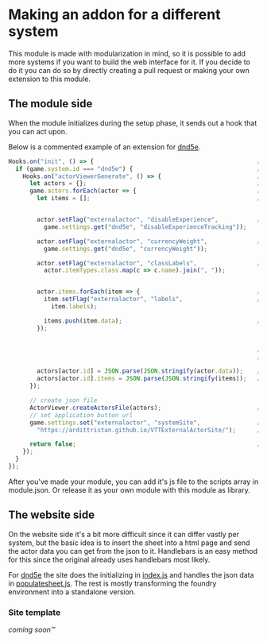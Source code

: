 # Making an addon for a different system

This module is made with modularization in mind, so it is possible to add more systems if you want to build the web interface for it. If you decide to do it you can do so by directly creating a pull request or making your own extension to this module.

## The module side

When the module initializes during the setup phase, it sends out a hook that you can act upon.

Below is a commented example of an extension for [dnd5e](https://github.com/ardittristan/VTTExternalActorViewer/blob/master/modules/dnd5e.js).

```javascript
Hooks.on("init", () => {                                              // should listen to any hook before setup
  if (game.system.id === "dnd5e") {                                   // check if system is correct
    Hooks.on("actorViewerGenerate", () => {                           // listen to hook from this module
      let actors = {};                                                // initialize actors list
      game.actors.forEach(actor => {                                  // iterate through each actors
        let items = [];                                               // initialize item list for item processing


        actor.setFlag("externalactor", "disableExperience",           // 𝘥𝘯𝘥5𝘦 - xp isn't saved in actor data so we include it via flags
          game.settings.get("dnd5e", "disableExperienceTracking"));

        actor.setFlag("externalactor", "currencyWeight",              // 𝘥𝘯𝘥5𝘦 - currency weight isn't saved in actor data
          game.settings.get("dnd5e", "currencyWeight"));

        actor.setFlag("externalactor", "classLabels",                 // 𝘥𝘯𝘥5𝘦 - names for classes aren't saved in actor data
          actor.itemTypes.class.map(c => c.name).join(", "));


        actor.items.forEach(item => {                                 // iterate through item list
          item.setFlag("externalactor", "labels",                     // item names are not saved in item data
            item.labels);

          items.push(item.data);                                      // add item to item array
        });


                                                                      // below uses json stringify/parse to have it not skip properties later on
                                                                      // very recommended to do for item list

        actors[actor.id] = JSON.parse(JSON.stringify(actor.data));    // add actor to actor object, identified by it's id
        actors[actor.id].items = JSON.parse(JSON.stringify(items));   // overwrite original item data of actor with new item data
      });

      // create json file
      ActorViewer.createActorsFile(actors);                           // runs function that makes the json file the site reads from with the actors object.
      // set application button url
      game.settings.set("externalactor", "systemSite",                // sets the url for the site that opens for the users when they click the button in foundry.
        "https://ardittristan.github.io/VTTExternalActorSite/");      // do not include the ? at the end of the url

      return false;                                                   // return false to let the hook know that it can stop
    });
  }
});
```

After you've made your module, you can add it's js file to the scripts array in module.json. Or release it as your own module with this module as library.

## The website side

On the website side it's a bit more difficult since it can differ vastly per system, but the basic idea is to insert the sheet into a html page and send the actor data you can get from the json to it. Handlebars is an easy method for this since the original already uses handlebars most likely.

For [dnd5e](https://github.com/ardittristan/VTTExternalActorSite/tree/master/src) the site does the initializing in [index.js](https://github.com/ardittristan/VTTExternalActorSite/blob/master/src/index.js) and handles the json data in [populatesheet.js](https://github.com/ardittristan/VTTExternalActorSite/blob/master/src/populatesheet.js). The rest is mostly transforming the foundry environment into a standalone version.

### Site template

*coming soon™️*
